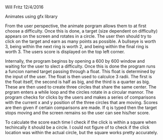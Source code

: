 Will Fritz
12/4/2016

Animates using gfx library

From the user perspective, the animate porgram allows them to at first choose a difficulty. Once this is done, a target (size dependent on difficulty) appears on the screen and rotates in a circle. The user then should try to click on the target and earn as many points as possible. A bullseye is worth 3, being within the next ring is worth 2, and being within the final ring is worth 3. The users score is displayed on the top left corner.
 
Internally, the program beginss by opening a 600 by 600 window and waiting for the user to slect a difficulty. Once this is done the program runs a funcion named target passing through a float. This float is determined by the input of the user. The float is then used to calculce 3 radii. The first is the float itself, the second is half as big, and the third is a quarter as big. These are then used to create three circles that share the same center. The prgram enters a while loop and the circles rotate in a circular mannor. The program checks for clicks by the users and makes a series of comparisons with the current x and y position of the three circles that are moving. Scores are then given if certain comparisons are made. If q is typed then the target stops moving and the screen remains so the user can see his/her score.

To calculate the score each time I check if the click is within a square when techincally it should be a circle. I could not figure of to check if the click location was within the actual circle, but the square works pretty accurately.

